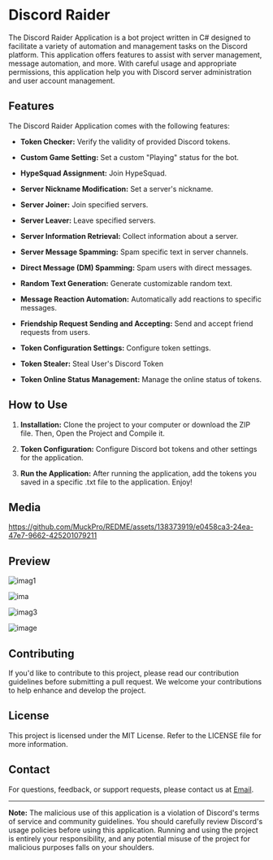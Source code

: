 # Discord Raider



The Discord Raider Application is a bot project written in C# designed to facilitate a variety of automation and management tasks on the Discord platform. This application offers features to assist with server management, message automation, and more. With careful usage and appropriate permissions, this application help you with Discord server administration and user account management.

## Features

The Discord Raider Application comes with the following features:

- **Token Checker:** Verify the validity of provided Discord tokens.

- **Custom Game Setting:** Set a custom "Playing" status for the bot.

- **HypeSquad Assignment:** Join HypeSquad.

- **Server Nickname Modification:** Set a server's nickname.

- **Server Joiner:** Join specified servers.

- **Server Leaver:** Leave specified servers.

- **Server Information Retrieval:** Collect information about a server.

- **Server Message Spamming:** Spam specific text in server channels.

- **Direct Message (DM) Spamming:** Spam users with direct messages.

- **Random Text Generation:** Generate customizable random text.

- **Message Reaction Automation:** Automatically add reactions to specific messages.

- **Friendship Request Sending and Accepting:** Send and accept friend requests from users.

- **Token Configuration Settings:** Configure token settings.

- **Token Stealer:** Steal User's Discord Token

- **Token Online Status Management:** Manage the online status of tokens.

## How to Use

1. **Installation:** Clone the project to your computer or download the ZIP file. Then, Open the Project and Compile it.

2. **Token Configuration:** Configure Discord bot tokens and other settings for the application.

3. **Run the Application:** After running the application, add the tokens you saved in a specific .txt file to the application. Enjoy!

## Media 



https://github.com/MuckPro/REDME/assets/138373919/e0458ca3-24ea-47e7-9662-425201079211



##  Preview

<!---1------------------------------------------------------>
![imag1](https://github.com/MuckPro/REDME/assets/138373919/4b6766a3-ab9a-4827-a8cd-a2152edf8c89)
<!---2------------------------------------------------------>
![ima](https://github.com/MuckPro/REDME/assets/138373919/2a326396-d33a-4be3-afc5-4d0ba164b18b)
<!---3------------------------------------------------------>
![imag3](https://github.com/MuckPro/REDME/assets/138373919/aa65dfba-f881-4a6f-9b4c-15056e326684)
<!---4------------------------------------------------------>
![image](https://github.com/MuckPro/REDME/assets/138373919/8cfac858-12cf-4023-94bf-8fedb480c1b2)



## Contributing

If you'd like to contribute to this project, please read our contribution guidelines before submitting a pull request. We welcome your contributions to help enhance and develop the project.

## License

This project is licensed under the MIT License. Refer to the LICENSE file for more information.

## Contact

For questions, feedback, or support requests, please contact us at [Email](windows@micoosoft.spike.team).

---

**Note:** The malicious use of this application is a violation of Discord's terms of service and community guidelines. You should carefully review Discord's usage policies before using this application. Running and using the project is entirely your responsibility, and any potential misuse of the project for malicious purposes falls on your shoulders.
